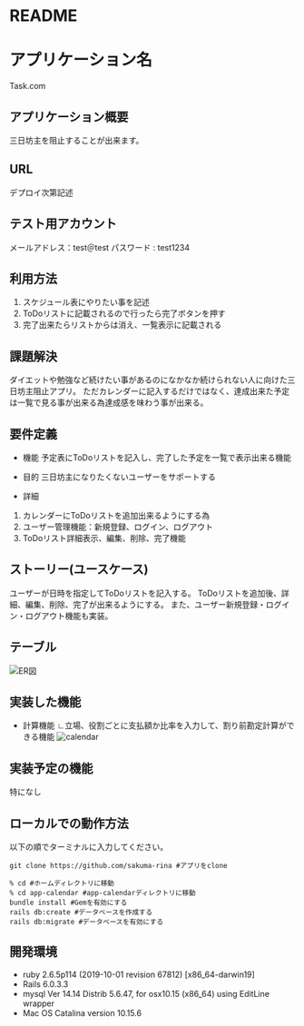 
# README
# アプリケーション名
Task.com

## アプリケーション概要
三日坊主を阻止することが出来ます。


## URL
デプロイ次第記述


## テスト用アカウント
メールアドレス：test＠test
パスワード : test1234


## 利用方法
1. スケジュール表にやりたい事を記述
1. ToDoリストに記載されるので行ったら完了ボタンを押す
1. 完了出来たらリストからは消え、一覧表示に記載される


## 課題解決
ダイエットや勉強など続けたい事があるのになかなか続けられない人に向けた三日坊主阻止アプリ。
ただカレンダーに記入するだけではなく、達成出来た予定は一覧で見る事が出来る為達成感を味わう事が出来る。


## 要件定義
* 機能
予定表にToDoリストを記入し、完了した予定を一覧で表示出来る機能

* 目的
三日坊主になりたくないユーザーをサポートする

* 詳細

1. カレンダーにToDoリストを追加出来るようにする為
1. ユーザー管理機能：新規登録、ログイン、ログアウト
1. ToDoリスト詳細表示、編集、削除、完了機能

## ストーリー(ユースケース)
ユーザーが日時を指定してToDoリストを記入する。
ToDoリストを追加後、詳細、編集、削除、完了が出来るようにする。
また、ユーザー新規登録・ログイン・ログアウト機能も実装。


## テーブル
![ER図](<img width="803" alt="スクリーンショット 2020-10-21 16 04 25" src="https://user-images.githubusercontent.com/70619773/96684924-591dcc00-13b7-11eb-8861-9d462105ffd4.png">)


## 実装した機能
* 計算機能
∟立場、役割ごとに支払額か比率を入力して、割り前勘定計算ができる機能
![calendar](https://user-images.githubusercontent.com/70619773/96686861-101b4700-13ba-11eb-8ecf-6ea262f7db7f.gif)

## 実装予定の機能
特になし

## ローカルでの動作方法
以下の順でターミナルに入力してください。
```
git clone https://github.com/sakuma-rina #アプリをclone

% cd #ホームディレクトリに移動
% cd app-calendar #app-calendarディレクトリに移動
bundle install #Gemを有効にする
rails db:create #データベースを作成する
rails db:migrate #データベースを有効にする
```
## 開発環境
* ruby 2.6.5p114 (2019-10-01 revision 67812) [x86_64-darwin19]
* Rails 6.0.3.3
* mysql  Ver 14.14 Distrib 5.6.47, for osx10.15 (x86_64) using  EditLine wrapper
* Mac OS Catalina version 10.15.6